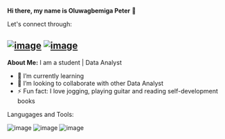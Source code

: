 **Hi there, my name is Oluwagbemiga Peter** 👋

Let's connect through:

[![image](https://user-images.githubusercontent.com/105968664/222579551-53b893a2-25cf-4923-a693-30a54a7ed360.png)](https://www.linkedin.com/in/peter-oluwagbemiga/) [![image](https://user-images.githubusercontent.com/105968664/222580821-2b097240-fc9f-417b-8bf2-c75205458749.png)](https://twitter.com/oluwagbemigaptr)
--
**About Me:**
I am a student | Data Analyst

- 🌱 I’m currently learning 
- 👯 I’m looking to collaborate with other Data Analyst 
- ⚡ Fun fact: I love jogging, playing guitar and reading self-development books

Langugages and Tools:

![image](https://user-images.githubusercontent.com/105968664/222592270-501df189-eccc-410e-ab97-62bad3ee4216.png) ![image](https://user-images.githubusercontent.com/105968664/222592346-55762c1c-c85e-4d67-ae4e-f57e06fb49e0.png)
 ![image](https://user-images.githubusercontent.com/105968664/222592202-b17a5817-b025-4262-aed6-53a045694037.png) 

<!--
**oluwagbemigaptr/oluwagbemigaptr** is a ✨ _special_ ✨ repository because its `README.md` (this file) appears on your GitHub profile.
-->
